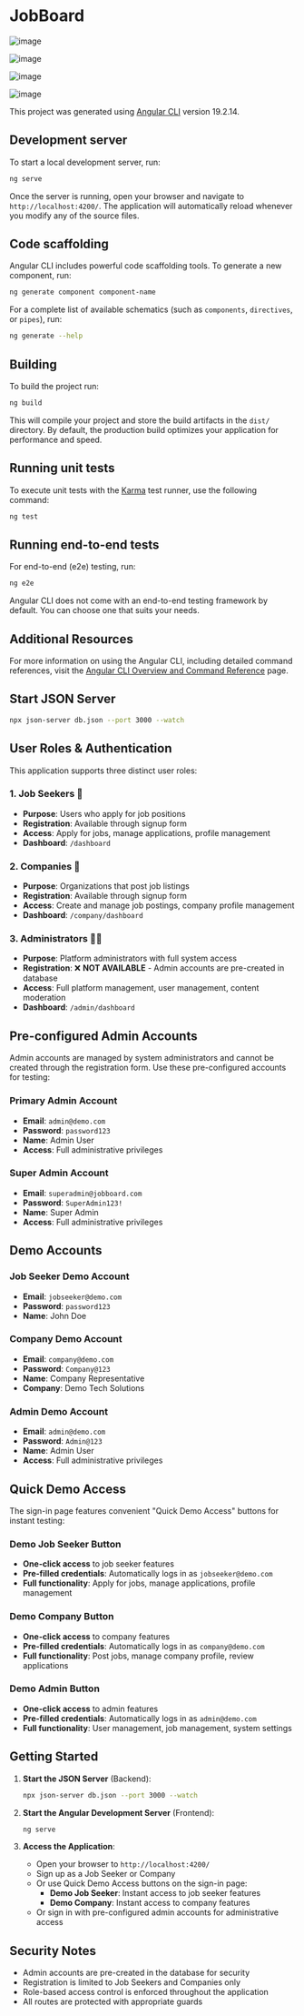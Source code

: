 # JobBoard

![image](https://github.com/user-attachments/assets/27ee77af-820c-4ed5-b4d3-a7db35e4368e)

![image](https://github.com/user-attachments/assets/a04053dc-ad33-475a-bf71-1dea475c33af)

![image](https://github.com/user-attachments/assets/2ece1815-4e4e-46d5-bb83-707f379f3635)

![image](https://github.com/user-attachments/assets/9b82ef4f-b3e1-42ae-aa18-dbf8e8b783ee)




This project was generated using [Angular CLI](https://github.com/angular/angular-cli) version 19.2.14.

## Development server

To start a local development server, run:

```bash
ng serve
```

Once the server is running, open your browser and navigate to `http://localhost:4200/`. The application will automatically reload whenever you modify any of the source files.

## Code scaffolding

Angular CLI includes powerful code scaffolding tools. To generate a new component, run:

```bash
ng generate component component-name
```

For a complete list of available schematics (such as `components`, `directives`, or `pipes`), run:

```bash
ng generate --help
```

## Building

To build the project run:

```bash
ng build
```

This will compile your project and store the build artifacts in the `dist/` directory. By default, the production build optimizes your application for performance and speed.

## Running unit tests

To execute unit tests with the [Karma](https://karma-runner.github.io) test runner, use the following command:

```bash
ng test
```

## Running end-to-end tests

For end-to-end (e2e) testing, run:

```bash
ng e2e
```

Angular CLI does not come with an end-to-end testing framework by default. You can choose one that suits your needs.

## Additional Resources

For more information on using the Angular CLI, including detailed command references, visit the [Angular CLI Overview and Command Reference](https://angular.dev/tools/cli) page.

## Start JSON Server

```bash
npx json-server db.json --port 3000 --watch
```

## User Roles & Authentication

This application supports three distinct user roles:

### 1. Job Seekers 👤

- **Purpose**: Users who apply for job positions
- **Registration**: Available through signup form
- **Access**: Apply for jobs, manage applications, profile management
- **Dashboard**: `/dashboard`

### 2. Companies 🏢

- **Purpose**: Organizations that post job listings
- **Registration**: Available through signup form
- **Access**: Create and manage job postings, company profile management
- **Dashboard**: `/company/dashboard`

### 3. Administrators 👨‍💼

- **Purpose**: Platform administrators with full system access
- **Registration**: ❌ **NOT AVAILABLE** - Admin accounts are pre-created in database
- **Access**: Full platform management, user management, content moderation
- **Dashboard**: `/admin/dashboard`

## Pre-configured Admin Accounts

Admin accounts are managed by system administrators and cannot be created through the registration form. Use these pre-configured accounts for testing:

### Primary Admin Account

- **Email**: `admin@demo.com`
- **Password**: `password123`
- **Name**: Admin User
- **Access**: Full administrative privileges

### Super Admin Account

- **Email**: `superadmin@jobboard.com`
- **Password**: `SuperAdmin123!`
- **Name**: Super Admin
- **Access**: Full administrative privileges

## Demo Accounts

### Job Seeker Demo Account

- **Email**: `jobseeker@demo.com`
- **Password**: `password123`
- **Name**: John Doe

### Company Demo Account

- **Email**: `company@demo.com`
- **Password**: `Company@123`
- **Name**: Company Representative
- **Company**: Demo Tech Solutions

### Admin Demo Account

- **Email**: `admin@demo.com`
- **Password**: `Admin@123`
- **Name**: Admin User
- **Access**: Full administrative privileges

## Quick Demo Access

The sign-in page features convenient "Quick Demo Access" buttons for instant testing:

### Demo Job Seeker Button

- **One-click access** to job seeker features
- **Pre-filled credentials**: Automatically logs in as `jobseeker@demo.com`
- **Full functionality**: Apply for jobs, manage applications, profile management

### Demo Company Button

- **One-click access** to company features
- **Pre-filled credentials**: Automatically logs in as `company@demo.com`
- **Full functionality**: Post jobs, manage company profile, review applications

### Demo Admin Button

- **One-click access** to admin features
- **Pre-filled credentials**: Automatically logs in as `admin@demo.com`
- **Full functionality**: User management, job management, system settings

## Getting Started

1. **Start the JSON Server** (Backend):

   ```bash
   npx json-server db.json --port 3000 --watch
   ```

2. **Start the Angular Development Server** (Frontend):

   ```bash
   ng serve
   ```

3. **Access the Application**:
   - Open your browser to `http://localhost:4200/`
   - Sign up as a Job Seeker or Company
   - Or use Quick Demo Access buttons on the sign-in page:
     - **Demo Job Seeker**: Instant access to job seeker features
     - **Demo Company**: Instant access to company features
   - Or sign in with pre-configured admin accounts for administrative access

## Security Notes

- Admin accounts are pre-created in the database for security
- Registration is limited to Job Seekers and Companies only
- Role-based access control is enforced throughout the application
- All routes are protected with appropriate guards
